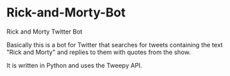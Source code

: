 # Rick-and-Morty-Bot
Rick and Morty Twitter Bot

Basically this is a bot for Twitter that searches for tweets containing the text "Rick and Morty" and replies to them with quotes from the show.

It is written in Python and uses the Tweepy API.

